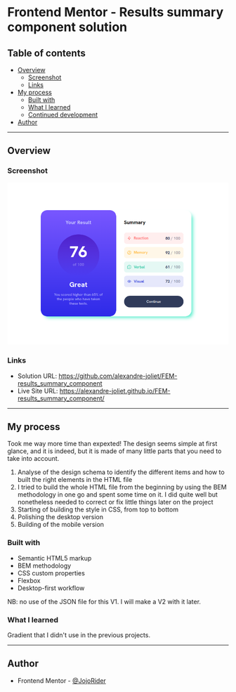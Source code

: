 # Frontend Mentor - Results summary component solution

## Table of contents

- [Overview](#overview)
  - [Screenshot](#screenshot)
  - [Links](#links)
- [My process](#my-process)
  - [Built with](#built-with)
  - [What I learned](#what-i-learned)
  - [Continued development](#continued-development)
- [Author](#author)

---

## Overview

### Screenshot

![](./design/ResultsScreenshot_2023-05-24_17-41-52.png)


### Links

- Solution URL: https://github.com/alexandre-joliet/FEM-results_summary_component
- Live Site URL: https://alexandre-joliet.github.io/FEM-results_summary_component/

---

## My process

Took me way more time than expexted! The design seems simple at first glance, and it is indeed, but it is made of many little parts that you need to take into account.

1. Analyse of the design schema to identify the different items and how to built the right elements in the HTML file
2. I tried to build the whole HTML file from the beginning by using the BEM methodology in one go and spent some time on it. I did quite well but nonetheless needed to correct or fix little things later on the project
3. Starting of building the style in CSS, from top to bottom
4. Polishing the desktop version
5. Building of the mobile version


### Built with

- Semantic HTML5 markup
- BEM methodology
- CSS custom properties
- Flexbox
- Desktop-first workflow

NB: no use of the JSON file for this V1. I will make a V2 with it later.


### What I learned

Gradient that I didn't use in the previous projects.

---

## Author

- Frontend Mentor - [@JojoRider](https://www.frontendmentor.io/profile/JojoRider)
